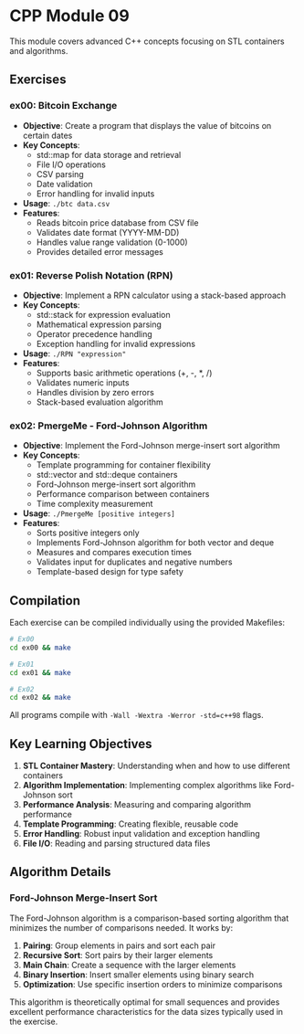 # CPP Module 09

This module covers advanced C++ concepts focusing on STL containers and algorithms.

## Exercises

### ex00: Bitcoin Exchange
- **Objective**: Create a program that displays the value of bitcoins on certain dates
- **Key Concepts**: 
  - std::map for data storage and retrieval
  - File I/O operations
  - CSV parsing
  - Date validation
  - Error handling for invalid inputs
- **Usage**: `./btc data.csv`
- **Features**:
  - Reads bitcoin price database from CSV file
  - Validates date format (YYYY-MM-DD)
  - Handles value range validation (0-1000)
  - Provides detailed error messages

### ex01: Reverse Polish Notation (RPN)
- **Objective**: Implement a RPN calculator using a stack-based approach
- **Key Concepts**:
  - std::stack for expression evaluation
  - Mathematical expression parsing
  - Operator precedence handling
  - Exception handling for invalid expressions
- **Usage**: `./RPN "expression"`
- **Features**:
  - Supports basic arithmetic operations (+, -, *, /)
  - Validates numeric inputs
  - Handles division by zero errors
  - Stack-based evaluation algorithm

### ex02: PmergeMe - Ford-Johnson Algorithm
- **Objective**: Implement the Ford-Johnson merge-insert sort algorithm
- **Key Concepts**:
  - Template programming for container flexibility
  - std::vector and std::deque containers
  - Ford-Johnson merge-insert sort algorithm
  - Performance comparison between containers
  - Time complexity measurement
- **Usage**: `./PmergeMe [positive integers]`
- **Features**:
  - Sorts positive integers only
  - Implements Ford-Johnson algorithm for both vector and deque
  - Measures and compares execution times
  - Validates input for duplicates and negative numbers
  - Template-based design for type safety

## Compilation

Each exercise can be compiled individually using the provided Makefiles:

```bash
# Ex00
cd ex00 && make

# Ex01  
cd ex01 && make

# Ex02
cd ex02 && make
```

All programs compile with `-Wall -Wextra -Werror -std=c++98` flags.

## Key Learning Objectives

1. **STL Container Mastery**: Understanding when and how to use different containers
2. **Algorithm Implementation**: Implementing complex algorithms like Ford-Johnson sort
3. **Performance Analysis**: Measuring and comparing algorithm performance
4. **Template Programming**: Creating flexible, reusable code
5. **Error Handling**: Robust input validation and exception handling
6. **File I/O**: Reading and parsing structured data files

## Algorithm Details

### Ford-Johnson Merge-Insert Sort
The Ford-Johnson algorithm is a comparison-based sorting algorithm that minimizes the number of comparisons needed. It works by:

1. **Pairing**: Group elements in pairs and sort each pair
2. **Recursive Sort**: Sort pairs by their larger elements
3. **Main Chain**: Create a sequence with the larger elements
4. **Binary Insertion**: Insert smaller elements using binary search
5. **Optimization**: Use specific insertion orders to minimize comparisons

This algorithm is theoretically optimal for small sequences and provides excellent performance characteristics for the data sizes typically used in the exercise.
